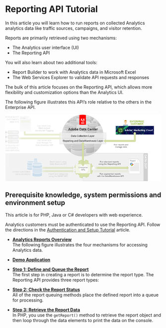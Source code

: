 # Reporting API Tutorial

In this article you will learn how to run reports on collected Analytics analytics data like traffic sources, campaigns, and visitor retention.

Reports are primarily retrieved using two mechanisms:

- The Analytics user interface (UI)
- The Reporting API

You will also learn about two additional tools:

- Report Builder to work with Analytics data in Microsoft Excel
- The Web Services Explorer to validate API requests and responses

The bulk of this article focuses on the Reporting API, which allows more flexibility and customization options than the Analytics UI.

The following figure illustrates this API’s role relative to the others in the Enterprise API.

![](graphics/Reporting_Figure1.png)

## Prerequisite knowledge, system permissions and environment setup

This article is for PHP, Java or C# developers with web experience.

Analytics customers must be authenticated to use the Reporting API. Follow the directions in the [Authentication and Setup Tutorial](c_Authentication_and_Setup.md#) article.

- **[Analytics Reports Overview](c_Analytics_Reports_Overview.md)**  
The following figure illustrates the four mechanisms for accessing Analytics data.
- **[Demo Application](c_demo_application_reporting.md)**  
 
- **[Step 1: Define and Queue the Report](c_report_define.md)**  
The first step in creating a report is to determine the report type. The Reporting API provides three report types:
- **[Step 2: Check the Report Status](c_report_status.md)**  
All of the report queuing methods place the defined report into a queue for processing.
- **[Step 3: Retrieve the Report Data](c_report_retrieve.md)**  
In PHP, you use the `getReport()` method to retrieve the report object and then loop through the data elements to print the data on the console.

